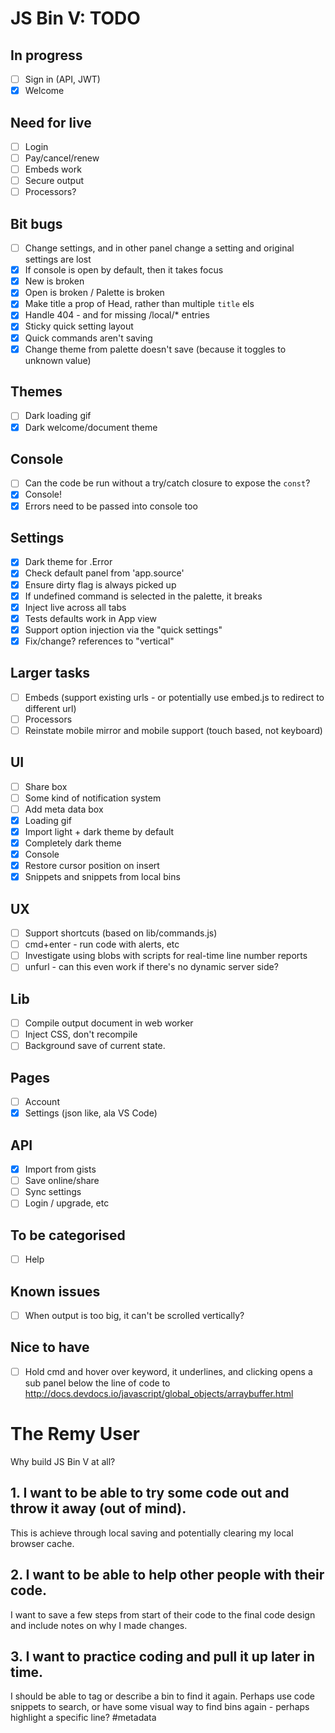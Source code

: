# JS Bin V: TODO

## In progress

- [ ] Sign in (API, JWT)
- [x] Welcome

## Need for live

- [ ] Login
- [ ] Pay/cancel/renew
- [ ] Embeds work
- [ ] Secure output
- [ ] Processors?

## Bit bugs

- [ ] Change settings, and in other panel change a setting and original settings are lost
- [x] If console is open by default, then it takes focus
- [x] New is broken
- [x] Open is broken / Palette is broken
- [x] Make title a prop of Head, rather than multiple `title` els
- [x] Handle 404 - and for missing /local/* entries
- [x] Sticky quick setting layout
- [x] Quick commands aren't saving
- [x] Change theme from palette doesn't save (because it toggles to unknown value)

## Themes

- [ ] Dark loading gif
- [x] Dark welcome/document theme

## Console

- [ ] Can the code be run without a try/catch closure to expose the `const`?
- [x] Console!
- [x] Errors need to be passed into console too

## Settings

- [x] Dark theme for .Error
- [x] Check default panel from 'app.source'
- [x] Ensure dirty flag is always picked up
- [x] If undefined command is selected in the palette, it breaks
- [x] Inject live across all tabs
- [x] Tests defaults work in App view
- [x] Support option injection via the "quick settings"
- [x] Fix/change? references to "vertical"

## Larger tasks

- [ ] Embeds (support existing urls - or potentially use embed.js to redirect to different url)
- [ ] Processors
- [ ] Reinstate mobile mirror and mobile support (touch based, not keyboard)

## UI

- [ ] Share box
- [ ] Some kind of notification system
- [ ] Add meta data box
- [x] Loading gif
- [x] Import light + dark theme by default
- [x] Completely dark theme
- [x] Console
- [x] Restore cursor position on insert
- [x] Snippets and snippets from local bins

## UX

- [ ] Support shortcuts (based on lib/commands.js)
- [ ] cmd+enter - run code with alerts, etc
- [ ] Investigate using blobs with scripts for real-time line number reports
- [ ] unfurl - can this even work if there's no dynamic server side?

## Lib

- [ ] Compile output document in web worker
- [ ] Inject CSS, don't recompile
- [ ] Background save of current state.

## Pages

- [ ] Account
- [x] Settings (json like, ala VS Code)

## API

- [x] Import from gists
- [ ] Save online/share
- [ ] Sync settings
- [ ] Login / upgrade, etc

## To be categorised

- [ ] Help

## Known issues

- [ ] When output is too big, it can't be scrolled vertically?

## Nice to have

- [ ] Hold cmd and hover over keyword, it underlines, and clicking opens a sub panel below the line of code to http://docs.devdocs.io/javascript/global_objects/arraybuffer.html




# The Remy User

Why build JS Bin V at all?

## 1. I want to be able to try some code out and throw it away (out of mind).

This is achieve through local saving and potentially clearing my local browser cache.

## 2. I want to be able to help other people with their code.

I want to save a few steps from start of their code to the final code design and include notes on why I made changes.

## 3. I want to practice coding and pull it up later in time.

I should be able to tag or describe a bin to find it again. Perhaps use code snippets to search, or have some visual way to find bins again - perhaps highlight a specific line? #metadata
